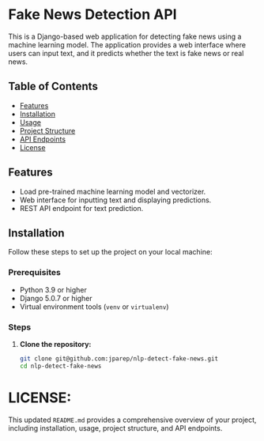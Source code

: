 # Fake News Detection API

This is a Django-based web application for detecting fake news using a machine learning model. The application provides a web interface where users can input text, and it predicts whether the text is fake news or real news.

## Table of Contents

- [Features](#features)
- [Installation](#installation)
- [Usage](#usage)
- [Project Structure](#project-structure)
- [API Endpoints](#api-endpoints)
- [License](#license)

## Features

- Load pre-trained machine learning model and vectorizer.
- Web interface for inputting text and displaying predictions.
- REST API endpoint for text prediction.

## Installation

Follow these steps to set up the project on your local machine:

### Prerequisites

- Python 3.9 or higher
- Django 5.0.7 or higher
- Virtual environment tools (`venv` or `virtualenv`)

### Steps

1. **Clone the repository:**

   ```bash
   git clone git@github.com:jparep/nlp-detect-fake-news.git
   cd nlp-detect-fake-news

# LICENSE:

This updated `README.md` provides a comprehensive overview of your project, including installation, usage, project structure, and API endpoints.

